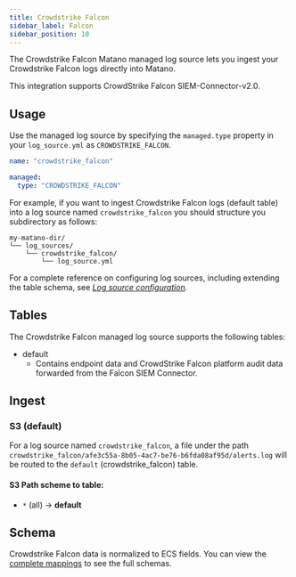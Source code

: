 ```yaml
---
title: Crowdstrike Falcon
sidebar_label: Falcon
sidebar_position: 10
---
```


The Crowdstrike Falcon Matano managed log source lets you ingest your Crowdstrike Falcon logs directly into Matano.

This integration supports CrowdStrike Falcon SIEM-Connector-v2.0.

## Usage

Use the managed log source by specifying the `managed.type` property in your `log_source.yml` as `CROWDSTRIKE_FALCON`.

```yml
name: "crowdstrike_falcon"

managed:
  type: "CROWDSTRIKE_FALCON"
```

For example, if you want to ingest Crowdstrike Falcon logs (default table) into a log source named `crowdstrike_falcon` you should structure you subdirectory as follows:

```
my-matano-dir/
└── log_sources/
    └── crowdstrike_falcon/
        └── log_source.yml
```

For a complete reference on configuring log sources, including extending the table schema, see [_Log source configuration_](../../configuration.md).

## Tables

The Crowdstrike Falcon managed log source supports the following tables:

- default
  - Contains endpoint data and CrowdStrike Falcon platform audit data forwarded from the Falcon SIEM Connector.

## Ingest

### S3 (default)

For a log source named `crowdstrike_falcon`, a file under the path `crowdstrike_falcon/afe3c55a-8b05-4ac7-be76-b6fda08af95d/alerts.log` will be routed to the `default` (crowdstrike_falcon) table.

#### S3 Path scheme to table:

- `*` (all) -> **default**

## Schema

Crowdstrike Falcon data is normalized to ECS fields. You can view the [complete mappings][1] to see the full schemas.

[1]: https://github.com/matanolabs/matano/blob/main/data/managed/log_sources/crowdstrike_falcon/log_source.yml
